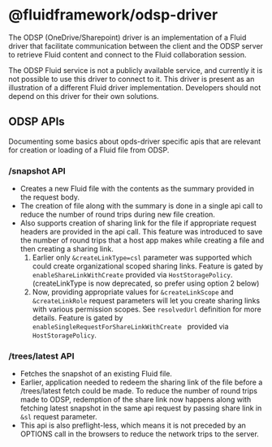 # @fluidframework/odsp-driver

The ODSP (OneDrive/Sharepoint) driver is an implementation of a Fluid driver that facilitate communication between
the client and the ODSP server to retrieve Fluid content and connect to the Fluid collaboration session.

The ODSP Fluid service is not a publicly available service, and currently it is not possible to use this driver
to connect to it. This driver is present as an illustration of a different Fluid driver implementation.
Developers should not depend on this driver for their own solutions.

## ODSP APIs

Documenting some basics about opds-driver specific apis that are relevant for creation or loading of a Fluid file from ODSP.

### /snapshot API

-   Creates a new Fluid file with the contents as the summary provided in the request body.
-   The creation of file along with the summary is done in a single api call to reduce the number of round trips during new file creation.
-   Also supports creation of sharing link for the file if appropriate request headers are provided in the api call. This feature was introduced to save the number of round trips that a host app makes while creating a file and then creating a sharing link.
    1.  Earlier only `&createLinkType=csl` parameter was supported which could create organizational scoped sharing links. Feature is gated by `enableShareLinkWithCreate` provided via `HostStoragePolicy`. (createLinkType is now deprecated, so prefer using option 2 below)
    1.  Now, providing appropriate values for `&createLinkScope` and `&createLinkRole` request parameters will let you create sharing links with various permission scopes. See `resolvedUrl` definition for more details. Feature is gated by `enableSingleRequestForShareLinkWithCreate ` provided via `HostStoragePolicy`.

### /trees/latest API

-   Fetches the snapshot of an existing Fluid file.
-   Earlier, application needed to redeem the sharing link of the file before a /trees/latest fetch could be made. To reduce the number of round trips made to ODSP, redemption of the share link now happens along with fetching latest snapshot in the same api request by passing share link in `&sl` request parameter.
-   This api is also preflight-less, which means it is not preceded by an OPTIONS call in the browsers to reduce the network trips to the server.
